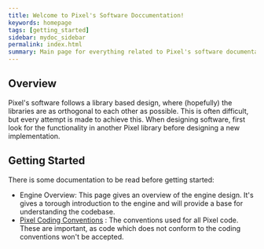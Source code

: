 ```yaml
---
title: Welcome to Pixel's Software Doccumentation!
keywords: homepage
tags: [getting_started]
sidebar: mydoc_sidebar
permalink: index.html
summary: Main page for everything related to Pixel's software documentation.
---
```


## Overview 

Pixel's software follows a library based design, where (hopefully) the
libraries are as orthogonal to each other as possible. This is often
difficult, but every attempt is made to achieve this. When designing software,
first look for the functionality in another Pixel library before designing a
new implementation.

## Getting Started

There is some documentation to be read before getting started:

* Engine Overview: This page gives an overview of the engine design. It's gives
  a torough introduction to the engine and will provide a base for
  understanding the codebase.
* [Pixel Coding Conventions](Guides/CodingConventions.md) : The 
  conventions used for all Pixel code. These are important, as code which does
  not conform to the coding conventions won't be accepted.

